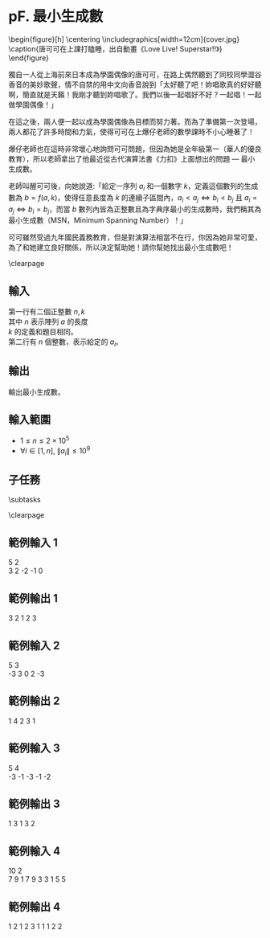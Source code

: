 # pF. 最小生成數

\begin{figure}[h]
\centering
\includegraphics[width=12cm]{cover.jpg}
\caption{唐可可在上課打瞌睡，出自動畫《Love Live! Superstar!!》}
\end{figure}

獨自一人從上海前來日本成為學園偶像的唐可可，在路上偶然聽到了同校同學澀谷香音的美妙歌聲，情不自禁的用中文向香音說到「太好聽了吧！妳唱歌真的好好聽啊，簡直就是天籟！我剛才聽到妳唱歌了。我們以後⼀起唱好不好？⼀起唱！⼀起做學園偶像！」

在這之後，兩人便一起以成為學園偶像為目標而努力著。而為了準備第一次登場，兩人都花了許多時間和力氣，使得可可在上爆仔老師的數學課時不小心睡著了！

爆仔老師也在這時非常壞心地詢問可可問題，但因為她是全年級第一（華人的優良教育），所以老師拿出了他最近從古代演算法書《力扣》上面想出的問題 — 最小生成數。

老師叫醒可可後，向她說道:「給定一序列 $a_i$ 和一個數字 $k$，定義這個數列的生成數為 $b = f(a, k)$，使得任意長度為 $k$ 的連續子區間內，$a_i < a_j \iff b_i < b_j$ 且 $a_i = a_j \iff b_i = b_j$，而當 $b$ 數列內皆為正整數且為字典序最小的生成數時，我們稱其為最小生成數（MSN，Minimum Spanning Number）！」

可可雖然受過九年國民義務教育，但是對演算法相當不在行，你因為她非常可愛，為了和她建立良好關係，所以決定幫助她！請你幫她找出最小生成數吧！

\clearpage

## 輸入
第一行有二個正整數 $n, k$  
其中 $n$ 表示陣列 $a$ 的長度  
$k$ 的定義和題目相同。  
第二行有 $n$ 個整數，表示給定的 $a_i$。  

## 輸出
輸出最小生成數。  

## 輸入範圍
- $1 \le n \le 2 \times 10^5$
- $\forall i \in [1, n], \ \|a_i\| \le 10^9$

## 子任務
\subtasks

\clearpage

## 範例輸入 1
5 2\
3 2 -2 -1 0

## 範例輸出 1
3 2 1 2 3 


## 範例輸入 2
5 3\
-3 3 0 2 -3

## 範例輸出 2
1 4 2 3 1 

## 範例輸入 3
5 4\
-3 -1 -3 -1 -2

## 範例輸出 3
1 3 1 3 2 

## 範例輸入 4
10 2\
7 9 1 7 9 3 3 1 5 5

## 範例輸出 4
1 2 1 2 3 1 1 1 2 2
